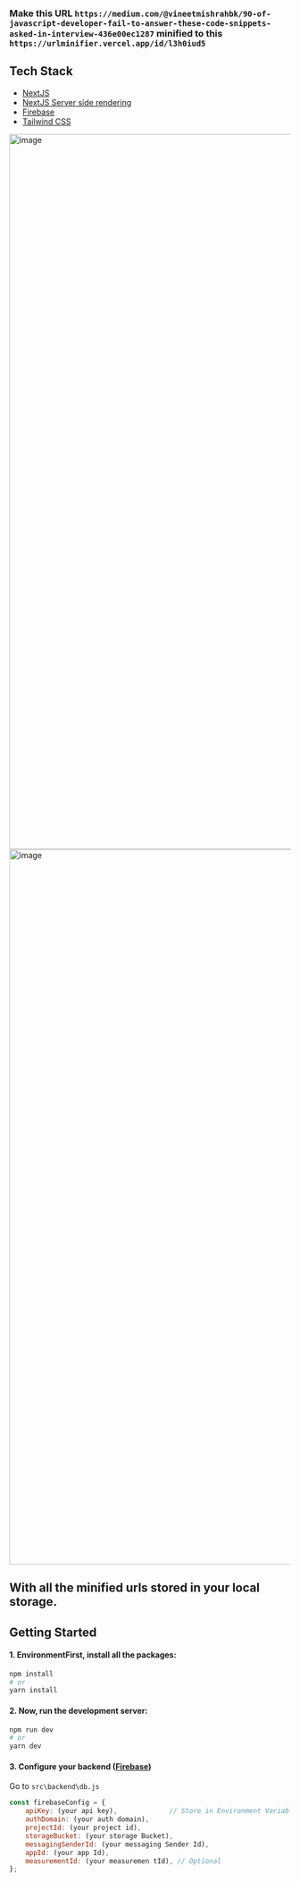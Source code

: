 ### Make this URL `https://medium.com/@vineetmishrahbk/90-of-javascript-developer-fail-to-answer-these-code-snippets-asked-in-interview-436e00ec1287` minified to this `https://urlminifier.vercel.app/id/l3h0iud5`

## Tech Stack

- [NextJS](https://nextjs.org/)
- [NextJS Server side rendering](https://nextjs.org/docs/basic-features/data-fetching/get-server-side-props)
- [Firebase](https://firebase.google.com/)
- [Tailwind CSS](https://tailwindcss.com/)

<img width="1280" alt="image" src="https://user-images.githubusercontent.com/91727830/169706440-ee983844-7bed-411c-835c-50633ac27d1b.png">
<img width="1280" alt="image" src="https://user-images.githubusercontent.com/91727830/169706567-1ba30b4e-7eda-4c5c-aa67-2a81e7b30e39.png">

## With all the minified urls stored in your local storage.

## Getting Started

#### 1. EnvironmentFirst, install all the packages:

```bash
npm install
# or
yarn install
```

#### 2. Now, run the development server:

```bash
npm run dev
# or
yarn dev
```

#### 3. Configure your backend ([Firebase](https://firebase.google.com/))
Go to `src\backend\db.js`
```js script
const firebaseConfig = {
    apiKey: (your api key),             // Store in Environment Variable
    authDomain: (your auth domain),
    projectId: (your project id),
    storageBucket: (your storage Bucket),
    messagingSenderId: (your messaging Sender Id),
    appId: (your app Id),
    measurementId: (your measuremen tId), // Optional
};
```
